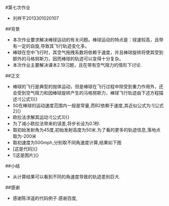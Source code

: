 #第七次作业
- 刘祥干2013301020107

##背景
- 本次作业要求解决棒球运动的有关问题。棒球运动的特点是：球速较高，且带有一定的自旋,导致其飞行轨迹变化多。
- 棒球在空中飞行时，其空气拖拽系数将依赖于速度，并且棒球旋转将使其受到额外的马格努斯力，因而棒球的轨迹可以变得十分复杂。
- 本次作业主要解决课本2.19习题，且在带有空气阻力的情形下讨论.

##正文
- 棒球的飞行是典型的抛体运动，但是棒球在飞行过程中除受到重力作用外，还会受到空气阻力和因棒球旋转产生的马格努斯力，棒球飞行轨迹由下述方程描述:![公式1]{}
- S0在棒球的运动速度范围内一般是常量,而B2依赖于速度,其近似公式为:![公式2]{}
- 欧拉法求解其运动:![公式3]{}
- 为了减小欧拉法带来的误差,将步长设为0.1秒.
- 取初始发射角为45度,初始发射高度为50米.为了看的更多的轨迹信息,落地点取为-200米
- 取初速度为500mph,分别取不同角速度计算,结果如下图
- [这是代码]{}
- ![这是图片]{}

##小结
- 从计算结果可以看到不同的角速度导致的轨迹差别巨大.

##感谢
- 感谢陈洋遥的代码例子.感谢百度,
